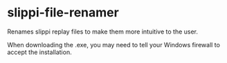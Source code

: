 # slippi-file-renamer
Renames slippi replay files to make them more intuitive to the user.

When downloading the .exe, you may need to tell your Windows firewall to accept the installation.

